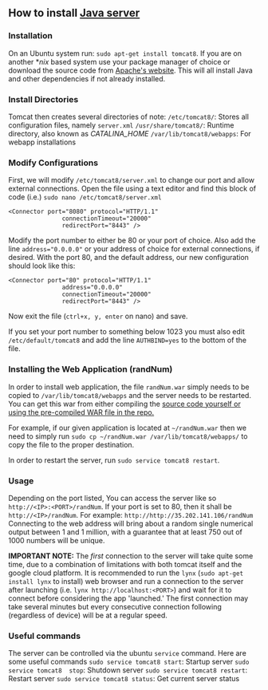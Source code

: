 ## How to install [Java server](https://github.com/ZachArani/RandNumJavaServerVM)
### Installation
On an Ubuntu system run: `sudo apt-get install tomcat8`. If you are on another **nix* based system use your package manager of choice or download the source code from [Apache's website](https://tomcat.apache.org/download-80.cgi). This will all install Java and other dependencies if not already installed.

### Install Directories
Tomcat then creates several directories of note:
`/etc/tomcat8/`: Stores all configuration files, namely `server.xml`
`/usr/share/tomcat8/`: Runtime directory, also known as *CATALINA_HOME*
`/var/lib/tomcat8/webapps`: For webapp installations

### Modify Configurations
First, we will modify `/etc/tomcat8/server.xml` to change our port and allow external connections.
Open the file using a text editor and find this block of code (i.e.)
`sudo nano /etc/tomcat8/server.xml`
```
<Connector port="8080" protocol="HTTP/1.1"
               connectionTimeout="20000"
               redirectPort="8443" />
```

Modify the port number to either be 80 or your port of choice. Also add the line `address="0.0.0.0"` or your address of choice for external connections, if desired.
With the port 80, and the default address, our new configuration should look like this:

```
<Connector port="80" protocol="HTTP/1.1"
               address="0.0.0.0"
               connectionTimeout="20000"
               redirectPort="8443" />
```

Now exit the file (`ctrl+x, y, enter` on nano) and save. 

If you set your port number to something below 1023 you must also edit `/etc/default/tomcat8` and add the line `AUTHBIND=yes` to the bottom of the file. 

### Installing the Web Application (randNum)
In order to install web application, the file `randNum.war` simply needs to be copied to `/var/lib/tomcat8/webapps` and the server needs to be restarted. You can get this war from either compiling the [source code yourself or using the pre-compiled WAR file in the repo.](https://github.com/ZachArani/RandNumJavaServerVM)

For example, if our given application is located at `~/randNum.war` then we need to simply run `sudo cp ~/randNum.war /var/lib/tomcat8/webapps/` to copy the file to the proper destination.

In order to restart the server, run `sudo service tomcat8 restart`. 

### Usage
Depending on the port listed, You can access the server like so `http://<IP>:<PORT>/randNum`. If your port is set to 80, then it shall be `http://<IP>/randNum`. For example: `http://http://35.202.141.106/randNum` Connecting to the web address will bring about a random single numerical output between 1 and 1 million, with a guarantee that at least 750 out of 1000 numbers will be unique. 

**IMPORTANT NOTE:** The *first* connection to the server will take quite some time, due to a combination of limitations with both tomcat itself and the google cloud platform. It is recommended to run the `lynx`  (`sudo apt-get install lynx` to install) web browser and run a connection to the server after launching (i.e. `lynx http://localhost:<PORT>`) and wait for it to connect before considering the app 'launched.' The first connection may take several minutes but every consecutive connection following (regardless of device) will be at a regular speed.

### Useful commands
The server can be controlled via the ubuntu `service` command. Here are some useful commands
`sudo service tomcat8 start`: Startup server
`sudo service tomcat8  stop`: Shutdown server
`sudo service tomcat8 restart`: Restart server
`sudo service tomcat8 status`: Get current server status
